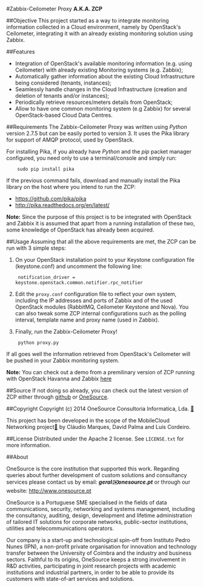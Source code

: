 #Zabbix-Ceilometer Proxy
**A.K.A. ZCP**

##Objective
This project started as a way to integrate monitoring information collected in a Cloud environment, namely by OpenStack's Ceilometer, integrating it with an already existing monitoring solution using Zabbix.

##Features
* Integration of OpenStack's available monitoring information (e.g. using Ceilometer) with already existing Monitoring systems (e.g. Zabbix);
* Automatically gather information about the existing Cloud Infrastructure being considered (tenants, instances);
* Seamlessly handle changes in the Cloud Infrastructure (creation and deletion of tenants and/or instances);
* Periodically retrieve resources/meters details from OpenStack;
* Allow to have one common monitoring system (e.g Zabbix) for several OpenStack-based Cloud Data Centres.

##Requirements
The Zabbix-Ceilometer Proxy was written using _Python_ version 2.7.5 but can be easily ported to version 3. It uses the Pika library for support of AMQP protocol, used by OpenStack.

For installing Pika, if you already have _Python_ and the _pip_ packet manager configured, you need only to use a terminal/console and simply run:

		sudo pip install pika

If the previous command fails, download and manually install the Pika library on the host where you intend to run the ZCP:

* https://github.com/pika/pika
* http://pika.readthedocs.org/en/latest/

**Note:** Since the purpose of this project is to be integrated with OpenStack and Zabbix it is assumed that apart from a running installation of these two, some knowledge of OpenStack has already been acquired.

##Usage
Assuming that all the above requirements are met, the ZCP can be run with 3 simple steps:

1. On your OpenStack installation point to your Keystone configuration file (keystone.conf) and uncomment the following line:

		notification_driver = keystone.openstack.common.notifier.rpc_notifier

2. Edit the `proxy.conf` configuration file to reflect your own system, including the IP addresses and ports of Zabbix and of the used OpenStack modules (RabbitMQ, Ceilometer Keystone and Nova). You can also tweak some ZCP internal configurations such as the polling interval, template name and proxy name (used in Zabbix).

3. Finally, run the Zabbix-Ceilometer Proxy!

		python proxy.py

If all goes well the information retrieved from OpenStack's Ceilometer will be pushed in your Zabbix monitoring system.

**Note:** You can check out a demo from a premilinary version of ZCP running with OpenStack Havanna and Zabbix [here](https://www.youtube.com/watch?v=DXz-W9fgvRk)

##Source
If not doing so already, you can check out the latest version of ZCP either through [github](https://github.com/OneSourceConsult/ZabbixCeilometer-Proxy) or [OneSource](www.onesource.pt).

##Copyright
Copyright (c) 2014 OneSource Consultoria Informatica, Lda. [🔗](http://www.onesource.pt)

This project has been developed in the scope of the MobileCloud Networking project[🔗](http://mobile-cloud-networking.eu) by Cláudio Marques, David Palma and Luis Cordeiro.

##License
Distributed under the Apache 2 license. See ``LICENSE.txt`` for more information.

##About

OneSource is the core institution that supported this work. Regarding queries about further development of custom solutions and consultancy services please contact us by email: **_geral✉️onesource.pt_** or through our website: <http://www.onesource.pt>

OneSource is a Portuguese SME specialised in the fields of data communications, security, networking and systems management, including the consultancy, auditing, design, development and lifetime administration of tailored IT solutions for corporate networks, public-sector institutions, utilities and telecommunications operators.

Our company is a start-up and technological spin-off from Instituto Pedro Nunes (IPN), a non-profit private organisation for innovation and technology transfer between the University of Coimbra and the industry and business sectors. Faithful to its origins, OneSource keeps a strong involvement in R&D activities, participating in joint research projects with academic institutions and industrial partners, in order to be able to provide its customers with state-of-art services and solutions.
